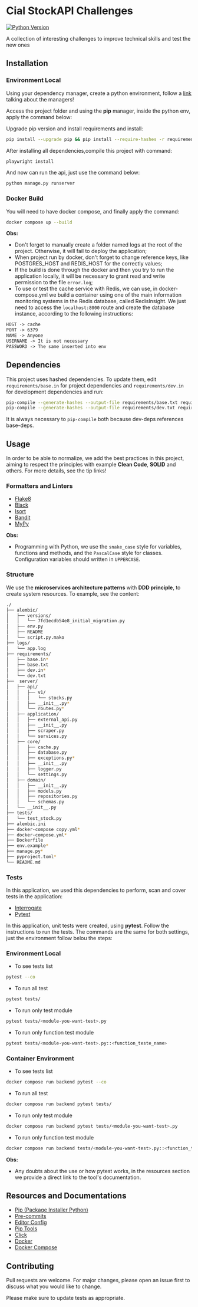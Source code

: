 # Cial StockAPI Challenges

[![Python Version][python-image]][python-url]


A collection of interesting challenges to improve technical skills and test the new ones

## Installation

### Environment Local

Using your dependency manager, create a python environment, follow a [link](https://ahmed-nafies.medium.com/pip-pipenv-poetry-or-conda-7d2398adbac9) talking about the managers!

Access the project folder and using the **pip** manager, inside the python env, apply the command below:

Upgrade pip version and install requirements and install:

```sh
pip install --upgrade pip && pip install --require-hashes -r requirements/dev.txt
```
After installing all dependencies,compile this project with command:

```sh
playwright install
```

And now can run the api, just use the command below:
```sh
python manage.py runserver
```

### Docker Build

You will need to have docker compose, and finally apply the command:

```sh
docker compose up --build
```

**Obs:**

* Don't forget to manually create a folder named logs at the root of the project. Otherwise, it will fail to deploy the application;
* When project run by docker, don't forget to change reference keys, like POSTGRES_HOST and REDIS_HOST for the correctly values;
* If the build is done through the docker and then you try to run the application locally, it will be necessary to grant read and write permission to the file `error.log`;
* To use or test the cache service with Redis, we can use, in docker-compose.yml we build a container using one of the main information monitoring systems in the Redis database, called RedisInsight. We just need to access the `localhost:8000` route and create the database instance, according to the following instructions:

```txt
HOST -> cache
PORT -> 6379
NAME -> Anyone
USERNAME -> It is not necessary
PASSWORD -> The same inserted into env
```


## Dependencies

This project uses hashed dependencies. To update them, edit `requirements/base.in` for project dependencies and `requirements/dev.in` for development dependencies and run:
```sh
pip-compile --generate-hashes --output-file requirements/base.txt requirements/base.in && \
pip-compile --generate-hashes --output-file requirements/dev.txt requirements/dev.in
```
It is always necessary to `pip-compile` both because dev-deps references base-deps.

## Usage

In order to be able to normalize, we add the best practices in this project, aiming to respect the principles with example **Clean Code**, **SOLID** and others. For more details, see the tip links!


### Formatters and Linters

* [Flake8](https://flake8.pycqa.org/en/latest/index.html)
* [Black](https://black.readthedocs.io/en/stable/)
* [Isort](https://isort.readthedocs.io/en/latest/)
* [Bandit](https://bandit.readthedocs.io/en/latest/)
* [MyPy](https://mypy.readthedocs.io/en/stable/)

**Obs:**

* Programming with Python, we use the `snake_case` style for variables, functions and methods, and the `PascalCase` style for classes. Configuration variables should written in `UPPERCASE`.

### Structure

We use the **microservices architecture patterns** with **DDD principle**, to create system resources. To example, see the content:

```sh
./
├── alembic/
│   ├── versions/
│   │   └── 7fd1ecdb54e8_initial_migration.py
│   ├── env.py
│   ├── README
│   └── script.py.mako
├── logs/
│   └── app.log
├── requirements/
│   ├── base.in*
│   ├── base.txt
│   ├── dev.in*
│   └── dev.txt
├──  server/
│   ├── api/
│   │   ├── v1/
│   │   │   └── stocks.py
│   │   ├── __init__.py*
│   │   └── routes.py*
│   ├── application/
│   │   ├── external_api.py
│   │   ├── __init__.py
│   │   ├── scraper.py
│   │   └── services.py
│   ├── core/
│   │   ├── cache.py
│   │   ├── database.py
│   │   ├── exceptions.py*
│   │   ├── __init__.py
│   │   ├── logger.py
│   │   └── settings.py
│   ├── domain/
│   │   ├── __init__.py
│   │   ├── models.py
│   │   ├── repositories.py
│   │   └── schemas.py
│   └── __init__.py
├── tests/
│   └── test_stock.py
├── alembic.ini
├── docker-compose copy.yml*
├── docker-compose.yml*
├── Dockerfile
├── env.example*
├── manage.py*
├── pyproject.toml*
└── README.md
```

### Tests

In this application, we used this dependencies to perform, scan and cover tests in the application:

* [Interrogate](https://interrogate.readthedocs.io/en/latest/)
* [Pytest](https://docs.pytest.org/en/8.3.x/)

In this application, unit tests were created, using **pytest**. Follow the instructions to run the tests. The commands are the same for both settings, just the environment follow belou the steps:

### Environment Local

* To see tests list

```sh
pytest --co
```

* To run all test

```sh
pytest tests/
```

* To run only test module

```sh
pytest tests/<module-you-want-test>.py
```

* To run only function test module

```sh
pytest tests/<module-you-want-test>.py::<function_teste_name>
```

### Container Environment

* To see tests list

```sh
docker compose run backend pytest --co
```

* To run all test

```sh
docker compose run backend pytest tests/
```

* To run only test module

```sh
docker compose run backend pytest tests/<module-you-want-test>.py
```

* To run only function test module

```sh
docker compose run backend tests/<module-you-want-test>.py::<function_teste_name>
```

**Obs:**

* Any doubts about the use or how pytest works, in the resources section we provide a direct link to the tool's documentation.


## Resources and Documentations

* [Pip (Package Installer Python)](https://pip.pypa.io/en/stable/)
* [Pre-commits](https://pre-commit.com/index.html)
* [Editor Config](https://editorconfig.org/)
* [Pip Tools](https://github.com/jazzband/pip-tools)
* [Click](https://click.palletsprojects.com/en/8.1.x/)
* [Docker](https://docs.docker.com/get-started/)
* [Docker Compose](https://docs.docker.com/compose/)

## Contributing

Pull requests are welcome. For major changes, please open an issue first to discuss what you would like to change.

Please make sure to update tests as appropriate.

[python-url]: https://www.python.org/dev/peps/pep-0596/
[python-image]: https://img.shields.io/badge/python-v3.12-blue
